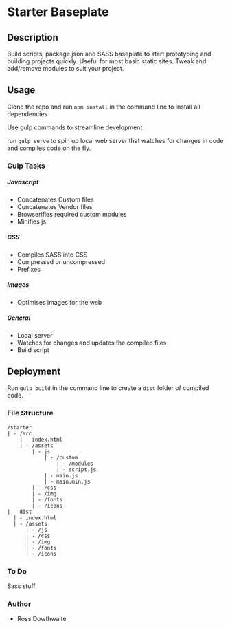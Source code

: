 # Starter Baseplate

## Description

Build scripts, package.json and SASS baseplate to start prototyping and building projects quickly. Useful for most basic static sites. Tweak and add/remove modules to suit your project.

## Usage

Clone the repo and run `npm install` in the command line to install all dependencies

Use gulp commands to streamline development:

run `gulp serve` to spin up local web server that watches for changes in code and compiles code on the fly.

### Gulp Tasks

##### Javascript
- Concatenates Custom files
- Concatenates Vendor files
- Browserifies required custom modules
- Minifies js

##### CSS
- Compiles SASS into CSS
- Compressed or uncompressed
- Prefixes

##### Images
- Optimises images for the web

##### General
- Local server
- Watches for changes and updates the compiled files
- Build script

## Deployment

Run `gulp build` in the command line to create a `dist` folder of compiled code.

### File Structure
```
/starter
| - /src
    | - index.html  
    | - /assets
        | - js
            | - /custom
                | - /modules
                | - script.js
            | - main.js
            | - main.min.js
        | - /css
        | - /img
        | - /fonts
        | - /icons
| - dist
  | - index.html  
  | - /assets
      | - /js
      | - /css
      | - /img
      | - /fonts
      | - /icons
```
### To Do

Sass stuff

### Author

* Ross Dowthwaite
